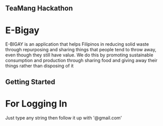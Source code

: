 ## TeaMang Hackathon
# E-Bigay

E-BIGAY is an application that helps Filipinos in reducing solid waste through repurposing and sharing things that people tend to throw away, even though they still have value. We do this by promoting sustainable consumption and production through sharing food and giving away their things rather than disposing of it

## Getting Started

# For Logging In
Just type any string then follow it up with '@gmail.com'

